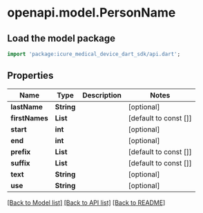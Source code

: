 # openapi.model.PersonName

## Load the model package
```dart
import 'package:icure_medical_device_dart_sdk/api.dart';
```

## Properties
Name | Type | Description | Notes
------------ | ------------- | ------------- | -------------
**lastName** | **String** |  | [optional] 
**firstNames** | **List<String>** |  | [default to const []]
**start** | **int** |  | [optional] 
**end** | **int** |  | [optional] 
**prefix** | **List<String>** |  | [default to const []]
**suffix** | **List<String>** |  | [default to const []]
**text** | **String** |  | [optional] 
**use** | **String** |  | [optional] 

[[Back to Model list]](../README.md#documentation-for-models) [[Back to API list]](../README.md#documentation-for-api-endpoints) [[Back to README]](../README.md)


